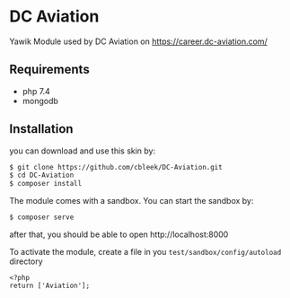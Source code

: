 DC Aviation
===========

Yawik Module used by DC Aviation on https://career.dc-aviation.com/

Requirements
------------

* php 7.4
* mongodb

Installation
------------

you can download and use this skin by:

```sh
$ git clone https://github.com/cbleek/DC-Aviation.git
$ cd DC-Aviation
$ composer install
```

The module comes with a sandbox. You can start the sandbox by:

```sh
$ composer serve
```

after that, you should be able to open http://localhost:8000

To activate the module, create a file in you `test/sandbox/config/autoload` directory

```
<?php
return ['Aviation'];
```
